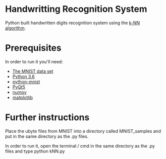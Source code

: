 # Handwritting Recognition System

Python built handwritten digits recognition system using the [k-NN algorithm](https://en.wikipedia.org/wiki/K-nearest_neighbors_algorithm/).

# Prerequisites

In order to run it you'll need:

* [The MNIST data set](http://yann.lecun.com/exdb/mnist/)
* [Python 3.6](https://www.python.org/downloads/release/python-363/)
* [python-mnist](https://github.com/sorki/python-mnist/)
* [PyQt5](https://pypi.python.org/pypi/PyQt5/)
* [numpy](https://www.scipy.org/scipylib/download.html/)
* [matplotlib](http://matplotlib.org/users/installing.html/)

# Further instructions

Place the ubyte files from MNIST into a directory called MNIST_samples and put in the same directory as the .py files.

In order to run it, open the terminal / cmd in the same directory as the .py files and type python kNN.py